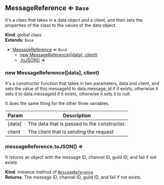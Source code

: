 <a name="MessageReference"></a>

## MessageReference ⇐ <code>Base</code>
It's a class that takes in a data object and a client, and then sets the properties of the class to
the values of the data object.

**Kind**: global class  
**Extends**: <code>Base</code>  

* [MessageReference](#MessageReference) ⇐ <code>Base</code>
    * [new MessageReference([data], client)](#new_MessageReference_new)
    * [.toJSON()](#MessageReference+toJSON) ⇒

<a name="new_MessageReference_new"></a>

### new MessageReference([data], client)
It's a constructor function that takes in two parameters, data and client, and sets the value ofthis.messageId to data.message_id if it exists, otherwise it sets it to data.messageId if it exists,otherwise it sets it to null.It does the same thing for the other three variables.


| Param | Description |
| --- | --- |
| [data] | The data that is passed to the constructor. |
| client | The client that is sending the request |

<a name="MessageReference+toJSON"></a>

### messageReference.toJSON() ⇒
It returns an object with the message ID, channel ID, guild ID, and fail if not exists

**Kind**: instance method of [<code>MessageReference</code>](#MessageReference)  
**Returns**: The message ID, channel ID, guild ID, and fail if not exists.  
